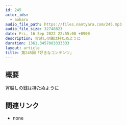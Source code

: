 ```yaml
---
id: 245
actor_ids:
  - aoharu
audio_file_path: https://files.nantyara.com/245.mp3
audio_file_size: 32748823
date: Fri, 16 Sep 2022 22:55:00 +0900
description: 宵越しの銭は持たぬように
duration: 1361.3457083333333
layout: article
title: 第245回「好きなコンテンツ」
---
```

## 概要

宵越しの銭は持たぬように

## 関連リンク

* none
